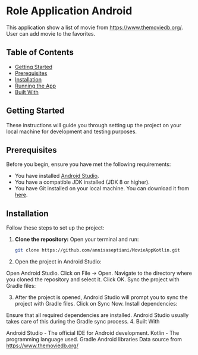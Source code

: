 # Role Application Android

This application show a list of movie from https://www.themoviedb.org/. User can add movie to the favorites. 

## Table of Contents

- [Getting Started](#getting-started)
- [Prerequisites](#prerequisites)
- [Installation](#installation)
- [Running the App](#running-the-app)
- [Built With](#built-with)
## Getting Started

These instructions will guide you through setting up the project on your local machine for development and testing purposes.

## Prerequisites

Before you begin, ensure you have met the following requirements:

- You have installed [Android Studio](https://developer.android.com/studio).
- You have a compatible JDK installed (JDK 8 or higher).
- You have Git installed on your local machine. You can download it from [here](https://git-scm.com/).

## Installation

Follow these steps to set up the project:

1. **Clone the repository:**
   Open your terminal and run:
   ```sh
   git clone https://github.com/annisaseptiani/MovieAppKotlin.git
2.  Open the project in Android Studio:

  Open Android Studio.
  Click on File -> Open.
  Navigate to the directory where you cloned the repository and select it.
  Click OK.
  Sync the project with Gradle files:

3. After the project is opened, Android Studio will prompt you to sync the project with Gradle files.
   Click on Sync Now.
   Install dependencies:

  Ensure that all required dependencies are installed. 
  Android Studio usually takes care of this during the Gradle sync process.
4. Built With
  
Android Studio - The official IDE for Android development. 
Kotlin - The programming language used. 
Gradle Android libraries 
Data source from https://www.themoviedb.org/

